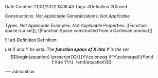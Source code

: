 <br />
<br />

Date Created: 21/01/2022 18:18:43
Tags: #Definition #Closed 

Constructions: _Not Applicable_
Generalizations: _Not Applicable_

Types: _Not Applicable_
Examples: _Not Applicable_
Properties: [[Function space is a set]], [[Function Space constructed from a Cartesian product]]

!!! ad-Definition Definition.

_Let $X$ and $Y$ be sets. The **function space of $X$ into $Y$** is the set_
$$\begin{equation}
    \prescript{X}{}{Y}\coloneqq X^Y\coloneqq\l\{f\mid f:X\to Y\r\}.
\end{equation}$$

--- admonition
